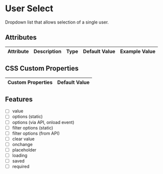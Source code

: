 # User Select
Dropdown list that allows selection of a single user.

## Attributes
| Attribute | Description | Type | Default Value | Example Value | 
| --------- | ----------- | ---- | ------------- | ------------- |

## CSS Custom Properties
| Custom Properties   | Default Value   |
|---------------------|-----------------|

## Features
- [ ] value
- [ ] options (static)
- [ ] options (via API, onload event)
- [ ] filter options (static)
- [ ] filter options (from API)
- [ ] clear value
- [ ] onchange
- [ ] placeholder
- [ ] loading
- [ ] saved
- [ ] required
